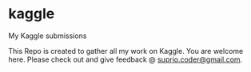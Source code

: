 # kaggle
My Kaggle submissions

This Repo is created to gather all my work on Kaggle. You are welcome here. Please check out and give feedback @ suprio.coder@gmail.com.
